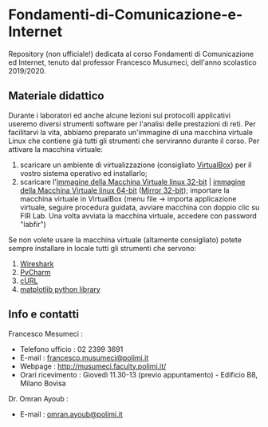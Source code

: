 # Fondamenti-di-Comunicazione-e-Internet
Repository (non ufficiale!) dedicata al corso Fondamenti di Comunicazione ed Internet, tenuto dal professor Francesco Musumeci, dell'anno scolastico 2019/2020.

## Materiale didattico
Durante i laboratori ed anche alcune lezioni sui protocolli applicativi useremo diversi strumenti software per l'analisi delle prestazioni di reti. Per facilitarvi la vita, abbiamo preparato un'immagine di una macchina virtuale Linux che contiene già tutti gli strumenti che serviranno durante il corso. Per attivare la macchina virtuale:

1. scaricare un ambiente di virtualizzazione (consigliato [VirtualBox](https://www.virtualbox.org/wiki/Downloads)) per il vostro sistema operativo ed installarlo;
2. scaricare l'[immagine della Macchina Virtuale linux 32-bit](https://polimi365-my.sharepoint.com/:u:/g/personal/10393494_polimi_it/EWb0h3vUM4tLoH8GLZWEsP8B8fYbSGMYtjRbV_LjXHNAog?e=Bmsbux) | [immagine della Macchina Virtuale linux 64-bit](https://drive.google.com/file/d/1vvU938n-gic2WHq5-DujuOesaeTqZ0gv/view) ([Mirror 32-bit](http://www.mediafire.com/file/34xhd9a60x9i7mh/FIR_Lab_2017.ova/file)); importare la macchina virtuale in VirtualBox (menu file -> importa applicazione virtuale, seguire procedura guidata, avviare macchina con doppio clic su FIR Lab. Una volta avviata la macchina virtuale, accedere con password "labfir")

Se non volete usare la macchina virtuale (altamente consigliato) potete sempre installare in locale tutti gli strumenti che servono:

1. [Wireshark](https://www.wireshark.org/)
2. [PyCharm](https://www.jetbrains.com/pycharm/)
3. [cURL](https://curl.haxx.se/)
4. [matplotlib python library](http://matplotlib.org/)

## Info e contatti
Francesco Mesumeci :
  - Telefono ufficio : 02 2399 3691
  - E-mail : francesco.musumeci@polimi.it
  - Webpage : http://musumeci.faculty.polimi.it/
  - Orari ricevimento : Giovedì 11.30-13 (previo appuntamento) - Edificio B8, Milano Bovisa

Dr. Omran Ayoub :
  - E-mail : omran.ayoub@polimi.it
